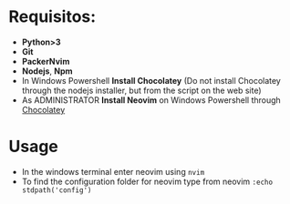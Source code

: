 # Requisitos:

- **Python>3**
- **Git**
- **PackerNvim**
- **Nodejs**, **Npm**
- In Windows Powershell **Install Chocolatey** (Do not install Chocolatey through the nodejs installer, but from the script on the web site)
- As ADMINISTRATOR **Install Neovim** on Windows Powershell through [Chocolatey](https://github.com/neovim/neovim/blob/master/INSTALL.md#chocolatey)

# Usage

- In the windows terminal enter neovim using ```nvim```
- To find the configuration folder for neovim type from neovim ```:echo stdpath('config')```
